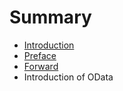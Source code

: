 # Summary

* [Introduction](README.md)
* [Preface](01-preface.md)
* [Forward](02-forward.md)
* Introduction of OData

